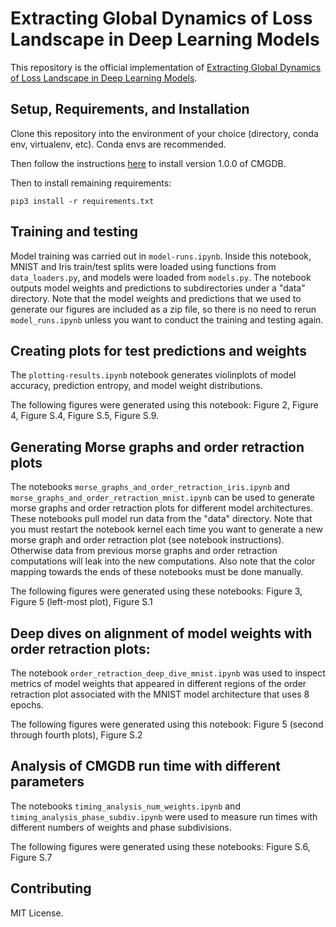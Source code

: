 # Extracting Global Dynamics of Loss Landscape in Deep Learning Models

This repository is the official implementation of [Extracting Global Dynamics of Loss Landscape in Deep Learning Models](https://github.com/netrias/DOODL3).
<!--- TODO: update above link --->

## Setup, Requirements, and Installation
Clone this repository into the environment of your choice (directory, conda env, virtualenv, etc). Conda envs are recommended.

Then follow the instructions [here](https://github.com/marciogameiro/CMGDB) to install version 1.0.0 of CMGDB.

Then to install remaining requirements:

```setup
pip3 install -r requirements.txt
```

## Training and testing

Model training was carried out in `model-runs.ipynb`. Inside this notebook, MNIST and Iris train/test splits were loaded using functions from `data_loaders.py`, and models were loaded from `models.py`. The notebook outputs model weights and predictions to subdirectories under a "data" directory. Note that the model weights and predictions that we used to generate our figures are included as a zip file, so there is no need to rerun `model_runs.ipynb` unless you want to conduct the training and testing again.

## Creating plots for test predictions and weights

The `plotting-results.ipynb` notebook generates violinplots of model accuracy, prediction entropy, and model weight distributions. 

The following figures were generated using this notebook: Figure 2, Figure 4, Figure S.4, Figure S.5, Figure S.9.

## Generating Morse graphs and order retraction plots

The notebooks `morse_graphs_and_order_retraction_iris.ipynb` and `morse_graphs_and_order_retraction_mnist.ipynb` can be used to generate morse graphs and order retraction plots for different model architectures. These notebooks pull model run data from the "data" directory. Note that you must restart the notebook kernel each time you want to generate a new morse graph and order retraction plot (see notebook instructions). Otherwise data from previous morse graphs and order retraction computations will leak into the new computations. Also note that the color mapping towards the ends of these notebooks must be done manually.

The following figures were generated using these notebooks: Figure 3, Figure 5 (left-most plot), Figure S.1

## Deep dives on alignment of model weights with order retraction plots:

The notebook `order_retraction_deep_dive_mnist.ipynb` was used to inspect metrics of model weights that appeared in different regions of the order retraction plot associated with the MNIST model architecture that uses 8 epochs.

The following figures were generated using this notebook: Figure 5 (second through fourth plots), Figure S.2

## Analysis of CMGDB run time with different parameters

The notebooks `timing_analysis_num_weights.ipynb` and `timing_analysis_phase_subdiv.ipynb` were used to measure run times with different numbers of weights and phase subdivisions. 

The following figures were generated using these notebooks: Figure S.6, Figure S.7

## Contributing

MIT License.
